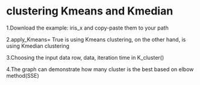 # clustering Kmeans and Kmedian
1.Download the example: iris_x and copy-paste them to your path

2.apply_Kmeans= True is using Kmeans clustering, on the other hand, is using Kmedian clustering

3.Choosing the input data row, data, iteration time in K_cluster()

4.The graph can demonstrate how many cluster is the best based on elbow method(SSE)
